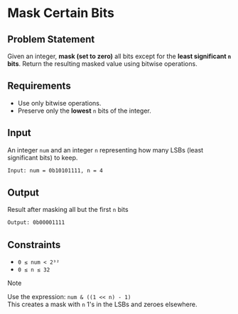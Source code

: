 # Mask Certain Bits

## Problem Statement

Given an integer, **mask (set to zero)** all bits except for the **least significant `n` bits**. Return the resulting masked value using bitwise operations.

## Requirements

- Use only bitwise operations.
- Preserve only the **lowest** `n` bits of the integer.

## Input

An integer `num` and an integer `n` representing how many LSBs (least significant bits) to keep.

```bash
Input: num = 0b10101111, n = 4
```

## Output

Result after masking all but the first `n` bits

```bash
Output: 0b00001111
```

## Constraints

- `0 ≤ num < 2³²`
- `0 ≤ n ≤ 32`

> [!NOTE]
>
> Use the expression: `num & ((1 << n) - 1)`  
> This creates a mask with `n` 1's in the LSBs and zeroes elsewhere.
